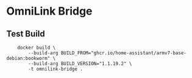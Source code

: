 # OmniLink Bridge

## Test Build
```
    docker build \
        --build-arg BUILD_FROM="ghcr.io/home-assistant/armv7-base-debian:bookworm" \
        --build-arg BUILD_VERSION="1.1.19.2" \
        -t omnilink-bridge .
```